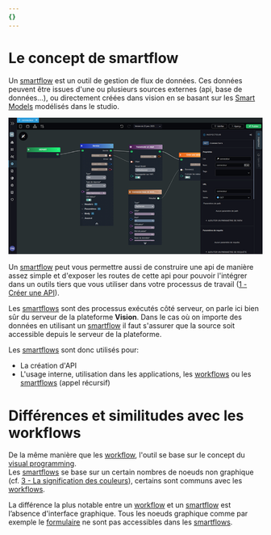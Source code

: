 ```yaml
---
{}
---
```

   
# Le concept de smartflow   
   
Un [smartflow](../_glossaire/Glossaire.md) est un outil de gestion de flux de données. Ces données peuvent être issues d'une ou plusieurs sources externes (api, base de données...), ou directement créées dans vision en se basant sur les [Smart Models](../03%20-%20Mod%C3%A9liser%20vos%20donn%C3%A9es/1%20-%20Les%20Smart%20Models.md) modélisés dans le studio.   
   
![](../_assets/images/smartflows/smartflow.png)   
   
Un [smartflow](../_glossaire/Glossaire.md) peut vous permettre aussi de construire une api de manière assez simple et d'exposer les routes de cette api pour pouvoir l'intégrer dans un outils tiers que vous utiliser dans votre processus de travail ([1 - Créer une API](../06%20-%20Smartflows%2C%20connecter%20vos%20apps/1%20-%20Cr%C3%A9er%20une%20API.md)).   
   
Les [smartflows](../_glossaire/Glossaire.md) sont des processus exécutés côté serveur, on parle ici bien sûr du serveur de la plateforme **Vision**. Dans le cas où on importe des données en utilisant un [smartflow](../_glossaire/Glossaire.md) il faut s'assurer que la source soit accessible depuis le serveur de la plateforme.    
   
Les [smartflows](../_glossaire/Glossaire.md) sont donc utilisés pour:   
   
- La création d'API   
- L'usage interne, utilisation dans les applications, les [workflows](../_glossaire/Glossaire.md) ou les [smartflows](../_glossaire/Glossaire.md) (appel récursif)   
   
# Différences et similitudes avec les workflows   
   
De la même manière que les [workflow](../_glossaire/Glossaire.md), l'outil se base sur le concept du [visual programming](../05%20-%20Workflows%2C%20cr%C3%A9er%20votre%20logique%20m%C3%A9tier/0%20-%20Le%20concept%20de%20visual%20programming.md).   
Les [smartflows](../_glossaire/Glossaire.md) se base sur un certain nombres de noeuds non graphique (cf. [3 - La signification des couleurs](../05%20-%20Workflows%2C%20cr%C3%A9er%20votre%20logique%20m%C3%A9tier/3%20-%20La%20signification%20des%20couleurs.md)), certains sont communs avec les [workflows](../_glossaire/Glossaire.md).   
   
La différence la plus notable entre un [workflow](../_glossaire/Glossaire.md) et un [smartflow](../_glossaire/Glossaire.md) est l’absence d'interface graphique. Tous les noeuds graphique comme par exemple le [formulaire](../05%20-%20Workflows%2C%20cr%C3%A9er%20votre%20logique%20m%C3%A9tier/Workflows%20typiques/Cr%C3%A9er%20un%20formulaire.md) ne sont pas accessibles dans les [smartflows](../_glossaire/Glossaire.md).